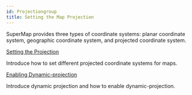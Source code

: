 ```yaml
---
id: Projectiongroup
title: Setting the Map Projection
---  
```



SuperMap provides three types of coordinate systems: planar coordinate system, geographic coordinate system, and projected coordinate system.

[Setting the Projection](PrjCoordSysSettingButton.htm)[](PrjCoordSysSettingButton.htm)

Introduce how to set different projected coordinate systems for maps.

[Enabling Dynamic-projection](DynamicProjection.htm)

Introduce dynamic projection and how to enable dynamic-projection.